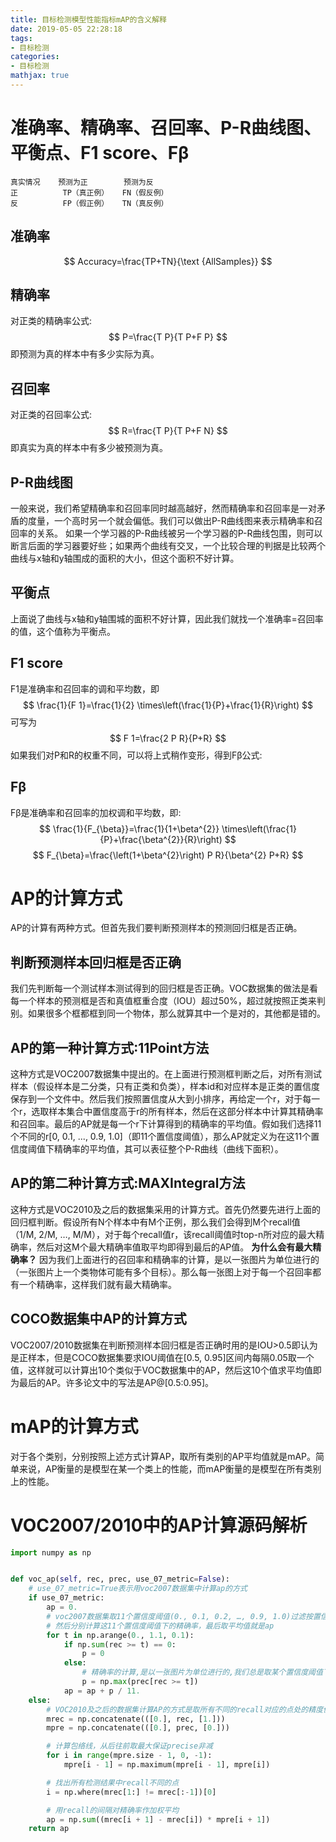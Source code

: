 ```yaml
---
title: 目标检测模型性能指标mAP的含义解释
date: 2019-05-05 22:28:18
tags:
- 目标检测
categories:
- 目标检测
mathjax: true
---
```


# 准确率、精确率、召回率、P-R曲线图、平衡点、F1 score、Fβ

```
真实情况    预测为正        预测为反	
正	       TP（真正例）	 FN（假反例）	
反	       FP（假正例）	 TN（真反例）	
```
## 准确率
$$
Accuracy=\frac{TP+TN}{\text {AllSamples}}
$$
## 精确率
 对正类的精确率公式:
$$
P=\frac{T P}{T P+F P}
$$
即预测为真的样本中有多少实际为真。
## 召回率
对正类的召回率公式:
$$
R=\frac{T P}{T P+F N}
$$
即真实为真的样本中有多少被预测为真。
## P-R曲线图
一般来说，我们希望精确率和召回率同时越高越好，然而精确率和召回率是一对矛盾的度量，一个高时另一个就会偏低。我们可以做出P-R曲线图来表示精确率和召回率的关系。
如果一个学习器的P-R曲线被另一个学习器的P-R曲线包围，则可以断言后面的学习器要好些；如果两个曲线有交叉，一个比较合理的判据是比较两个曲线与x轴和y轴围成的面积的大小，但这个面积不好计算。
## 平衡点
上面说了曲线与x轴和y轴围城的面积不好计算，因此我们就找一个准确率=召回率的值，这个值称为平衡点。
## F1 score
F1是准确率和召回率的调和平均数，即
$$
\frac{1}{F 1}=\frac{1}{2} \times\left(\frac{1}{P}+\frac{1}{R}\right)
$$
可写为
$$
F 1=\frac{2 P R}{P+R}
$$
如果我们对P和R的权重不同，可以将上式稍作变形，得到Fβ公式:
## Fβ
Fβ是准确率和召回率的加权调和平均数，即:
$$
\frac{1}{F_{\beta}}=\frac{1}{1+\beta^{2}} \times\left(\frac{1}{P}+\frac{\beta^{2}}{R}\right)
$$
$$
F_{\beta}=\frac{\left(1+\beta^{2}\right) P R}{\beta^{2} P+R}
$$
# AP的计算方式
AP的计算有两种方式。但首先我们要判断预测样本的预测回归框是否正确。
## 判断预测样本回归框是否正确
我们先判断每一个测试样本测试得到的回归框是否正确。VOC数据集的做法是看每一个样本的预测框是否和真值框重合度（IOU）超过50%，超过就按照正类来判别。如果很多个框都框到同一个物体，那么就算其中一个是对的，其他都是错的。
## AP的第一种计算方式:11Point方法
这种方式是VOC2007数据集中提出的。在上面进行预测框判断之后，对所有测试样本（假设样本是二分类，只有正类和负类），样本id和对应样本是正类的置信度保存到一个文件中。然后我们按照置信度从大到小排序，再给定一个r，对于每一个r，选取样本集合中置信度高于r的所有样本，然后在这部分样本中计算其精确率和召回率。最后的AP就是每一个r下计算得到的精确率的平均值。假如我们选择11个不同的r[0, 0.1, ..., 0.9, 1.0]（即11个置信度阈值），那么AP就定义为在这11个置信度阈值下精确率的平均值，其可以表征整个P-R曲线（曲线下面积）。
## AP的第二种计算方式:MAXIntegral方法
这种方式是VOC2010及之后的数据集采用的计算方式。首先仍然要先进行上面的回归框判断。假设所有N个样本中有M个正例，那么我们会得到M个recall值（1/M, 2/M, …, M/M），对于每个recall值r，该recall阈值时top-n所对应的最大精确率，然后对这M个最大精确率值取平均即得到最后的AP值。
**为什么会有最大精确率？**
因为我们上面进行的召回率和精确率的计算，是以一张图片为单位进行的（一张图片上一个类物体可能有多个目标）。那么每一张图上对于每一个召回率都有一个精确率，这样我们就有最大精确率。
## COCO数据集中AP的计算方式
VOC2007/2010数据集在判断预测样本回归框是否正确时用的是IOU>0.5即认为是正样本，但是COCO数据集要求IOU阈值在[0.5, 0.95]区间内每隔0.05取一个值，这样就可以计算出10个类似于VOC数据集中的AP，然后这10个值求平均值即为最后的AP。许多论文中的写法是AP@[0.5:0.95]。
# mAP的计算方式
对于各个类别，分别按照上述方式计算AP，取所有类别的AP平均值就是mAP。简单来说，AP衡量的是模型在某一个类上的性能，而mAP衡量的是模型在所有类别上的性能。
# VOC2007/2010中的AP计算源码解析
```python
import numpy as np


def voc_ap(self, rec, prec, use_07_metric=False):
	# use_07_metric=True表示用voc2007数据集中计算ap的方式
	if use_07_metric:
		ap = 0.
		# voc2007数据集取11个置信度阈值(0., 0.1, 0.2, …, 0.9, 1.0)过滤按置信度排序好的样本
		# 然后分别计算这11个置信度阈值下的精确率，最后取平均值就是ap
		for t in np.arange(0., 1.1, 0.1):
			if np.sum(rec >= t) == 0:
				p = 0
			else:
				# 精确率的计算,是以一张图片为单位进行的,我们总是取某个置信度阈值下的最大精确率
				p = np.max(prec[rec >= t])
			ap = ap + p / 11.
	else:
		# VOC2010及之后的数据集计算AP的方式是取所有不同的recall对应的点处的精度值做平均
		mrec = np.concatenate(([0.], rec, [1.]))
		mpre = np.concatenate(([0.], prec, [0.]))

		# 计算包络线，从后往前取最大保证precise非减
		for i in range(mpre.size - 1, 0, -1):
			mpre[i - 1] = np.maximum(mpre[i - 1], mpre[i])

		# 找出所有检测结果中recall不同的点
		i = np.where(mrec[1:] != mrec[:-1])[0]

		# 用recall的间隔对精确率作加权平均
		ap = np.sum((mrec[i + 1] - mrec[i]) * mpre[i + 1])
	return ap
```